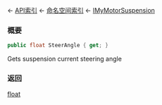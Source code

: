 ← [API索引](Api-Index) ← [命名空间索引](Namespace-Index) ← [IMyMotorSuspension](Sandbox.ModAPI.Ingame.IMyMotorSuspension)

### 概要

```csharp
public float SteerAngle { get; }
```

Gets suspension current steering angle

### 返回

[float](https://docs.microsoft.com/en-us/dotnet/api/System.Single?view=netframework-4.6)

